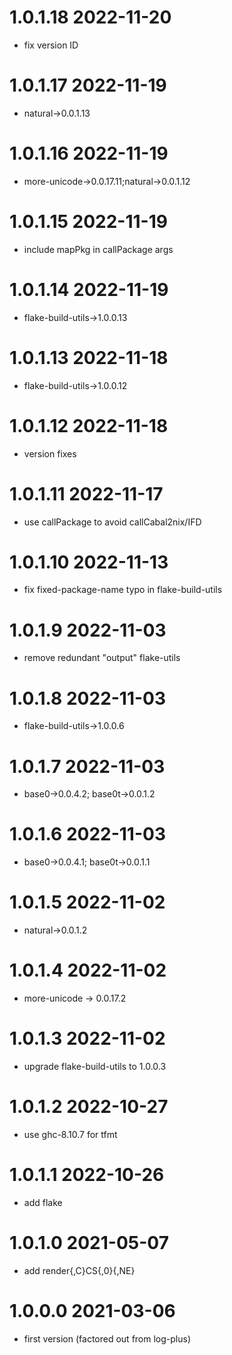 1.0.1.18 2022-11-20
===================
- fix version ID

1.0.1.17 2022-11-19
===================
- natural->0.0.1.13

1.0.1.16 2022-11-19
===================
- more-unicode->0.0.17.11;natural->0.0.1.12

1.0.1.15 2022-11-19
===================
- include mapPkg in callPackage args

1.0.1.14 2022-11-19
===================
- flake-build-utils->1.0.0.13

1.0.1.13 2022-11-18
===================
- flake-build-utils->1.0.0.12

1.0.1.12 2022-11-18
===================
- version fixes

1.0.1.11 2022-11-17
===================
- use callPackage to avoid callCabal2nix/IFD

1.0.1.10 2022-11-13
===================
- fix fixed-package-name typo in flake-build-utils

1.0.1.9 2022-11-03
==================
- remove redundant "output" flake-utils

1.0.1.8 2022-11-03
==================
- flake-build-utils->1.0.0.6

1.0.1.7 2022-11-03
==================
- base0->0.0.4.2; base0t->0.0.1.2

1.0.1.6 2022-11-03
==================
- base0->0.0.4.1; base0t->0.0.1.1

1.0.1.5 2022-11-02
==================
- natural->0.0.1.2

1.0.1.4 2022-11-02
==================
- more-unicode -> 0.0.17.2

1.0.1.3 2022-11-02
==================
- upgrade flake-build-utils to 1.0.0.3

1.0.1.2 2022-10-27
==================
- use ghc-8.10.7 for tfmt

1.0.1.1 2022-10-26
==================
- add flake

1.0.1.0 2021-05-07
==================
- add render{,C}CS{,0}{,NE}

1.0.0.0 2021-03-06
==================
- first version (factored out from log-plus)
